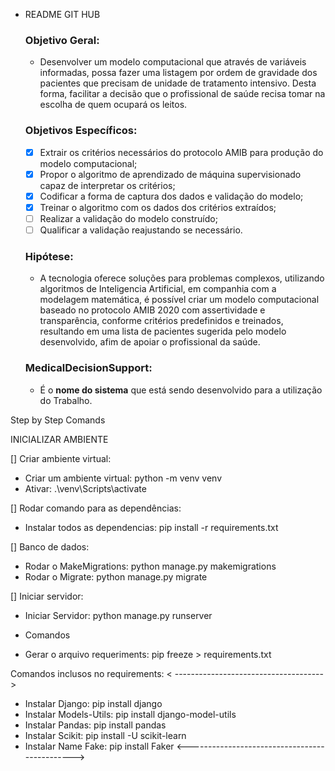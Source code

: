- README GIT HUB
    
    ### Objetivo Geral:
    
    - Desenvolver um modelo computacional que através de variáveis informadas, possa fazer uma listagem por ordem de gravidade dos pacientes que precisam de unidade de tratamento intensivo. Desta forma, facilitar a decisão que o profissional de saúde  recisa tomar na escolha de quem ocupará os leitos.
    
    ### Objetivos Específicos:
    
    - [X]  Extrair os critérios necessários do protocolo AMIB para produção do modelo computacional;
    - [X]  Propor o algoritmo de aprendizado de máquina supervisionado capaz de interpretar
    os critérios;
    - [X]  Codificar a forma de captura dos dados e validação do modelo;
    - [X]  Treinar o algoritmo com os dados dos critérios extraídos;
    - [ ]  Realizar a validação do modelo construído;
    - [ ]  Qualificar a validação reajustando se necessário.
    
    ### Hipótese:
    
    - A tecnologia oferece soluções para problemas complexos, utilizando algoritmos de Inteligencia Artificial, em companhia com a modelagem matemática, é possível criar um modelo computacional baseado no protocolo AMIB 2020 com assertividade e  transparência, conforme critérios predefinidos e treinados, resultando em uma lista de pacientes sugerida pelo modelo desenvolvido, afim de apoiar o profissional da saúde.
    
    ### **MedicalDecisionSupport**:
    
    - É o **nome do sistema** que está sendo desenvolvido para a utilização do Trabalho.


Step by Step Comands

INICIALIZAR AMBIENTE

[] Criar ambiente virtual: 
* Criar um ambiente virtual: python -m venv venv
* Ativar: .\venv\Scripts\activate

[] Rodar comando para as dependências:
* Instalar todos as dependencias: pip install -r requirements.txt

[] Banco de dados:
* Rodar o MakeMigrations: python manage.py makemigrations
* Rodar o Migrate: python manage.py migrate

[] Iniciar servidor:
* Iniciar Servidor: python manage.py runserver

- Comandos
* Gerar o arquivo requeriments: pip freeze > requirements.txt

Comandos inclusos no requirements:
< ------------------------------------->
* Instalar Django: pip install django
* Instalar Models-Utils: pip install django-model-utils
* Instalar Pandas: pip install pandas
* Instalar Scikit: pip install -U scikit-learn
* Instalar Name Fake: pip install Faker 
<---------------------------------------------->

